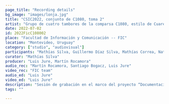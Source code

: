 ```yaml
---
page_title: "Recording details"
bg_image: "images/lonja.jpg"
title: "CSIC2022, conjunto de C1080, toma 2"  
artist: "Grupo de cuatro tambores de la comparsa C1080, estilo de Cuareim" 
date: 2022-07-02
id: 2022FicC108002
place: "Facultad de Información y Comunicación -- FIC" 
location: "Montevideo, Uruguay" 
category: ["studio", "audiovisual"]
participants: "Mathías Silva, Guillermo Díaz Silva, Mathías Correa, Natalia Riefel" 
curator: "Mathías Silva" 
producer: "Luis Jure, Martín Rocamora" 
audio_rec: "Martín Rocamora, Santiago Bogacz, Luis Jure" 
video_rec: "FIC team" 
audio_ed: "Luis Jure" 
video_ed: "Luis Jure" 
description: "Sesión de grabación en el marco del proyecto “Documentacion y análisis del candombe uruguayo”, financiado por la CSIC, agencia de investigación de la Universidad de la República. La sesión se realizó en colaboración con la FIC." 
tags: "" 

---
```


